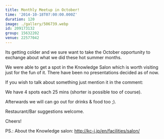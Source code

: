 ```yaml
---
title: Monthly Meetup in October!
time: '2014-10-18T07:00:00.000Z'
duration: 120
image: ./gallery/506739.webp
id: 209173132
group: 15632202
venue: 22577042
---
```


Its getting colder and we sure want to take the October opportunity to exchange about what we did these hot summer months.

We were able to get a spot in the Knowledge Salon which is worth visiting just for the fun of it. There have been no presentations decided as of now.

If you wish to talk about something just mention it in the comment:

We have 4 spots each 25 mins (shorter is possible too of course).

Afterwards we will can go out for drinks & food too ;).

Restaurant/Bar suggestions welcome.

Cheers!

PS.: About the Knowledge salon: http://kc-i.jp/en/facilities/salon/

